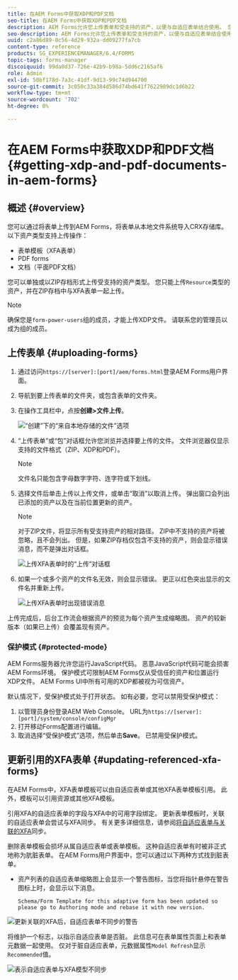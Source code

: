 ```yaml
---
title: 在AEM Forms中获取XDP和PDF文档
seo-title: 在AEM Forms中获取XDP和PDF文档
description: AEM Forms允许您上传表单和受支持的资产，以便与自适应表单结合使用。 您还可以通过ZIP批量上传表单和相关资源。
seo-description: AEM Forms允许您上传表单和受支持的资产，以便与自适应表单结合使用。 您还可以通过ZIP批量上传表单和相关资源。
uuid: c2a86d89-0c56-4d29-932a-dd09277fa7cb
content-type: reference
products: SG_EXPERIENCEMANAGER/6.4/FORMS
topic-tags: forms-manager
discoiquuid: 99da0d37-726e-42b9-b98a-5dd6c2165af6
role: Admin
exl-id: 50bf178d-7a3c-41df-9d13-99c74d944700
source-git-commit: 3c050c33a384d586d74bd641f7622989dc1d6b22
workflow-type: tm+mt
source-wordcount: '702'
ht-degree: 0%

---
```


# 在AEM Forms中获取XDP和PDF文档 {#getting-xdp-and-pdf-documents-in-aem-forms}

## 概述 {#overview}

您可以通过将表单上传到AEM Forms，将表单从本地文件系统导入CRX存储库。 以下资产类型支持上传操作：

* 表单模板（XFA表单）
* PDF forms
* 文档（平面PDF文档）

您可以单独或以ZIP存档形式上传受支持的资产类型。 您只能上传`Resource`类型的资产，并在ZIP存档中与XFA表单一起上传。

>[!NOTE]
>
>确保您是`form-power-users`组的成员，才能上传XDP文件。 请联系您的管理员以成为组的成员。

## 上传表单 {#uploading-forms}

1. 通过访问`https://[server]:[port]/aem/forms.html`登录AEM Forms用户界面。
1. 导航到要上传表单的文件夹，或包含表单的文件夹。
1. 在操作工具栏中，点按&#x200B;**创建>文件上传**。

   ![“创建”下的“来自本地存储的文件”选项](assets/step.png)

1. “上传表单”或“包”对话框允许您浏览并选择要上传的文件。 文件浏览器仅显示支持的文件格式（ZIP、XDP和PDF）。

   >[!NOTE]
   >
   >文件名只能包含字母数字字符、连字符或下划线。

1. 选择文件后单击上传以上传文件，或单击“取消”以取消上传。 弹出窗口会列出已添加的资产以及在当前位置更新的资产。

   >[!NOTE]
   >
   >对于ZIP文件，将显示所有受支持资产的相对路径。 ZIP中不支持的资产将被忽略，且不会列出。 但是，如果ZIP存档仅包含不支持的资产，则会显示错误消息，而不是弹出对话框。

   ![上传XFA表单时的“上传”对话框](assets/upload-scr.png)

1. 如果一个或多个资产的文件名无效，则会显示错误。 更正以红色突出显示的文件名并重新上传。

   ![上传XFA表单时出现错误消息](assets/upload-scr-err.png)

上传完成后，后台工作流会根据资产的预览为每个资产生成缩略图。 资产的较新版本（如果已上传）会覆盖现有资产。

### 保护模式 {#protected-mode}

AEM Forms服务器允许您运行JavaScript代码。 恶意JavaScript代码可能会损害AEM Forms环境。 保护模式可限制AEM Forms仅从受信任的资产和位置运行XDP文件。 AEM Forms UI中所有可用的XDP都被视为可信资产。

默认情况下，受保护模式处于打开状态。 如有必要，您可以禁用受保护模式：

1. 以管理员身份登录AEM Web Console。 URL为`https://[server]:[port]/system/console/configMgr`
1. 打开移动Forms配置进行编辑。
1. 取消选择“受保护模式”选项，然后单击&#x200B;**Save**。 已禁用受保护模式。

## 更新引用的XFA表单 {#updating-referenced-xfa-forms}

在AEM Forms中，XFA表单模板可以由自适应表单或其他XFA表单模板引用。 此外，模板可以引用资源或其他XFA模板。

引用XFA的自适应表单的字段与XFA中的可用字段绑定。 更新表单模板时，关联的自适应表单会尝试与XFA同步。 有关更多详细信息，请参阅[将自适应表单与关联的XFA](/help/forms/using/synchronizing-adaptive-forms-xfa.md)同步。

删除表单模板会损坏从属自适应表单或表单模板。 这种自适应表单有时被非正式地称为肮脏表单。 在AEM Forms用户界面中，您可以通过以下两种方式找到脏表单。

* 资产列表的自适应表单缩略图上会显示一个警告图标，当您将指针悬停在警告图标上时，会显示以下消息。

   `Schema/Form Template for this adaptive form has been updated so please go to Authoring mode and rebase it with new version.`

![更新关联的XFA后，自适应表单不同步的警告](assets/dirtyaf.png)

将维护一个标志，以指示自适应表单是否脏。 此信息可在表单属性页面上和表单元数据一起使用。 仅对于脏自适应表单，元数据属性`Model Refresh`显示`Recommended`值。

![表示自适应表单与XFA模型不同步](assets/model-refresh.png)
